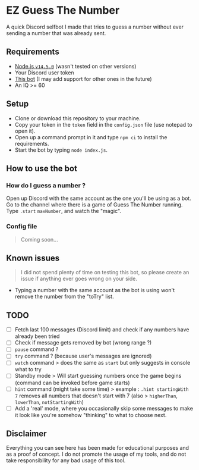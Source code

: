 # EZ Guess The Number

A quick Discord selfbot I made that tries to guess a number without ever sending a number that was already sent.

## Requirements

- [Node.js `v14.5.0`](https://nodejs.org/en/) (wasn't tested on other versions)
- Your Discord user token
- [This bot](https://discord.com/oauth2/authorize?client_id=694278840855298079&permissions=8&scope=bot) (I may add support for other ones in the future)
- An IQ >= 60

## Setup

- Clone or download this repository to your machine.
- Copy your token in the `token` field in the `config.json` file (use notepad to open it).
- Open up a command prompt in it and type `npm ci` to install the requirements.
- Start the bot by typing `node index.js`.

## How to use the bot

### How do I guess a number ?
Open up Discord with the same account as the one you'll be using as a bot.  
Go to the channel where there is a game of Guess The Number running.  
Type `.start` `maxNumber`, and watch the "magic".  

### Config file
> Coming soon...

## Known issues
> I did not spend plenty of time on testing this bot, so please create an issue if anything ever goes wrong on your side.
- Typing a number with the same account as the bot is using won't remove the number from the "toTry" list.

## TODO

- [ ] Fetch last 100 messages (Discord limit) and check if any numbers have already been tried
- [ ] Check if message gets removed by bot (wrong range ?)
- [ ] `pause` command ?
- [ ] `try` command ? (because user's messages are ignored)
- [ ] `watch` command > does the same as `start` but only suggests in console what to try
- [ ] Standby mode > Will start guessing numbers once the game begins (command can be invoked before game starts)
- [ ] `hint` command (might take some time) > example : `.hint startingWith 7` removes all numbers that doesn't start with 7 (also > `higherThan`, `lowerThan`, `notStartingWith`)
- [ ] Add a 'real' mode, where you occasionally skip some messages to make it look like you're somehow "thinking" to what to choose next.

## Disclaimer
Everything you can see here has been made for educational purposes and as a proof of concept.
I do not promote the usage of my tools, and do not take responsibility for any bad usage of this tool.